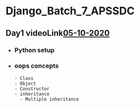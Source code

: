 # Django_Batch_7_APSSDC

## Day1 videoLink[05-10-2020](https://transcripts.gotomeeting.com/#/s/ae63f826f18e19025bd355d92e91c41fd2c04fb82b7e458921e23edb3b74e720)

* ### Python setup
* ### oops concepts
      - Class
      - Object
      - Constructor
      - inheritance
        - Multiple inheritance
